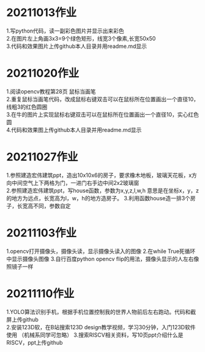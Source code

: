# 20211013作业
1.写python代码，读一副彩色图片并显示出来彩色  
2.在图片左上角画3x3=9个绿色矩形，线宽3个像素,长宽50x50  
3.代码和效果图片上传github本人目录并用readme.md显示  

# 20211020作业
1.阅读opencv教程第28页 鼠标当画笔  
2.重复鼠标当画笔代码，改成鼠标右键双击可以在鼠标所在位置画出一个直径10，线粗3的红色圆圈  
3.在牛的图片上实现鼠标右键双击可以在鼠标所在位置画出一个直径10，实心红色圆  
4.代码和效果图上传github本人目录并用readme.md显示  

# 20211027作业
1.参照建造宏伟建筑ppt，造出10x10x6的房子，要求橡木地板，玻璃天花板，x方向中间空气上下两格为门，一进门右手边中间2x2玻璃窗  
2.参照建造宏伟建筑ppt，写house函数，参数为x,y,z,l,w,h 意思是在坐标x，y，z的地方为远点，长宽高为l，w，h的地方造房子。
3.利用函数house造一排3个房子，长宽高不同，参数自定  

# 20211103作业
1.opencv打开摄像头，摄像头读，显示摄像头读入的图像
2.在while True死循环中显示摄像头图像
3.自行百度python opencv flip的用法，摄像头显示的人左右像照镜子一样  

# 20211110作业
1.YOLO算法识别手机，根据手机位置控制我的世界人物前后左右跑动。代码和截屏上传github  
2.安装123D软，在B站搜索123D design教学视频，学习30分钟，入门123D软件使用 （机械系同学可忽略） 
3.搜索RISCV相关资料，写10页ppt介绍什么是RISCV，ppt上传github  





